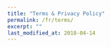 ```yaml
---
title: "Terms & Privacy Policy"
permalink: /fr/terms/
excerpt: ""
last_modified_at: 2018-04-14
---
```

